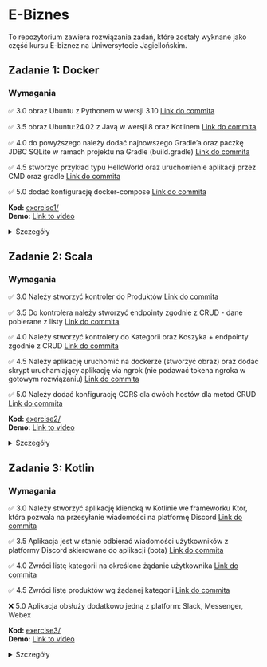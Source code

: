 # E-Biznes

To repozytorium zawiera rozwiązania zadań, które zostały wyknane jako część kursu E-biznez na Uniwersytecie Jagiellońskim.

## Zadanie 1: Docker

### Wymagania

✅ 3.0 obraz Ubuntu z Pythonem w wersji 3.10 [Link do commita](https://github.com/mikolajskalka/ebiznes/commit/38d83e5f86e7584c5ff8656dd642ae2a4bdecda8)

✅ 3.5 obraz Ubuntu:24.02 z Javą w wersji 8 oraz Kotlinem [Link do commita](https://github.com/mikolajskalka/ebiznes/commit/38d83e5f86e7584c5ff8656dd642ae2a4bdecda8)

✅ 4.0 do powyższego należy dodać najnowszego Gradle’a oraz paczkę JDBC SQLite w ramach projektu na Gradle (build.gradle) [Link do commita](https://github.com/mikolajskalka/ebiznes/commit/38d83e5f86e7584c5ff8656dd642ae2a4bdecda8)

✅ 4.5 stworzyć przykład typu HelloWorld oraz uruchomienie aplikacji przez CMD oraz gradle [Link do commita](https://github.com/mikolajskalka/ebiznes/commit/38d83e5f86e7584c5ff8656dd642ae2a4bdecda8)

✅ 5.0 dodać konfigurację docker-compose [Link do commita](https://github.com/mikolajskalka/ebiznes/commit/38d83e5f86e7584c5ff8656dd642ae2a4bdecda8)

**Kod:** [exercise1/](exercise1/)  
**Demo:** [Link to video](https://youtu.be/iuURFd7Obcg)

<details>
<summary>Szczegóły</summary>

- Ubuntu 24.04 obraz bazowy
- Java 8 (OpenJDK)
- Python 3.10
- Kotlin (zainstalowany za pomocą SDKMAN)
- Gradle 4.10.3

Kontener uruchamia prostą aplikację 'Hello World'.

### Uruchomienie

Aby zbudować i uruchomić aplikację:

```bash
cd exercise1
docker compose up
```

### Docker Image

Obraz Dockerowy wykonany w ramach zadania jest dostępny:
[mikolajskalka/java-hello-world-app:latest](https://hub.docker.com/repository/docker/mikolajskalka/java-hello-world-app/tags/latest/sha256-c5824510a94d5fdeedd1904e5ef0124b06fbc82af781cc287afa69949da041b3)

Obraz mozna pobrać bezpośrenio za pomocą komendy:

```bash
docker pull mikolajskalka/java-hello-world-app:latest
```
</details>

## Zadanie 2: Scala 

### Wymagania

✅ 3.0 Należy stworzyć kontroler do Produktów [Link do commita](https://github.com/mikolajskalka/ebiznes/commit/042876bbf19eb93206001a15830ccfadb92b9614)

✅ 3.5 Do kontrolera należy stworzyć endpointy zgodnie z CRUD - dane pobierane z listy [Link do commita](https://github.com/mikolajskalka/ebiznes/commit/5d0143b636a8c70979afa045fb846453ff6bd6a1)

✅ 4.0 Należy stworzyć kontrolery do Kategorii oraz Koszyka + endpointy zgodnie z CRUD [Link do commita](https://github.com/mikolajskalka/ebiznes/commit/4ba6ce4895430f227875005a57084a6e0225d574)

✅ 4.5 Należy aplikację uruchomić na dockerze (stworzyć obraz) oraz dodać skrypt uruchamiający aplikację via ngrok (nie podawać tokena ngroka w gotowym rozwiązaniu) [Link do commita](https://github.com/mikolajskalka/ebiznes/commit/a12303009787a739c76e3a655036dd2b87968d74)

✅ 5.0 Należy dodać konfigurację CORS dla dwóch hostów dla metod CRUD [Link do commita](https://github.com/mikolajskalka/ebiznes/commit/a12303009787a739c76e3a655036dd2b87968d74)

**Kod:** [exercise2/](exercise2/)  
**Demo:** [Link to video](https://youtu.be/bG1TK95_NV0)

<details>
<summary>Szczegóły</summary>

Prosta aplikacja e-commerce napisana w Scali z użyciem frameworka Play. Aplikacja zawiera kontrolery do zarządzania produktami, kategoriami i koszykiem.

### Running the Solution

Aby zbudować i uruchomić aplikację:

```bash
cd exercise2
docker compose up
```

Aplikacja będzie dostępna pod adresem: http://localhost:9000

### Wystawiane endpointy API

Aplikacja wystawia następujące endpointy API:
- `GET /products` - Pobierz wszystkie produkty
- `GET /products/:id` - Pobierz produkt o danym ID
- `PUT /products/:id` - Zaktualizuj produkt o danym ID
- `POST /products` - Dodaj nowy produkt
- `DELETE /products/:id` - Usuń produkt o danym ID
- `GET /categories` - Pobierz wszystkie kategorie
- `GET /categories/:id` - Pobierz kategorię o danym ID
- `PUT /categories/:id` - Zaktualizuj kategorię o danym ID
- `POST /categories` - Dodaj nową kategorię
- `DELETE /categories/:id` - Usuń kategorię o danym ID
- `GET /cart/:id` - Pobierz zawartość koszyka od danym ID
- `PUT /cart/:id` - Zaktualizuj produkt w koszyku o danym ID
- `POST /cart` - Dodaj produkt do koszyka
- `DELETE /cart/:id` - Usuń koszyk o danym ID
</details>

## Zadanie 3: Kotlin

### Wymagania

✅ 3.0 Należy stworzyć aplikację kliencką w Kotlinie we frameworku Ktor, która pozwala na przesyłanie wiadomości na platformę Discord [Link do commita](https://github.com/mikolajskalka/ebiznes/commit/948591fa81062a2fde763f87451700fc3a555b98)

✅ 3.5 Aplikacja jest w stanie odbierać wiadomości użytkowników z platformy Discord skierowane do aplikacji (bota) [Link do commita](https://github.com/mikolajskalka/ebiznes/commit/948591fa81062a2fde763f87451700fc3a555b98)

✅ 4.0 Zwróci listę kategorii na określone żądanie użytkownika [Link do commita](https://github.com/mikolajskalka/ebiznes/commit/948591fa81062a2fde763f87451700fc3a555b98)

✅ 4.5 Zwróci listę produktów wg żądanej kategorii [Link do commita](https://github.com/mikolajskalka/ebiznes/commit/948591fa81062a2fde763f87451700fc3a555b98)

❌ 5.0 Aplikacja obsłuży dodatkowo jedną z platform: Slack, Messenger, Webex 

**Kod:** [exercise3/](exercise3/)  
**Demo:** [Link to video](https://youtu.be/FQpDc7ekEng)

<details>
<summary>Szczegóły</summary>

Aplikacja została zbudowana w języku Kotlin z użyciem następujących technologii:
- Framework Ktor do tworzenia API RESTowych
- JDA (Java Discord API) do komunikacji z platformą Discord
- Docker do konteneryzacji aplikacji

### Funkcjonalności

Bot Discord obsługuje następujące komendy:
- `!categories` - Wyświetla listę wszystkich kategorii produktów
- `!products <category_id>` - Wyświetla produkty z wybranej kategorii
- `!help` - Wyświetla listę dostępnych komend

### Uruchomienie aplikacji

Aby uruchomić aplikację, należy ustawić odpowiednie zmienne środowiskowe:
- `DISCORD_TOKEN` - Token bota Discord

```bash
# Uruchomienie za pomocą Docker Compose
cd exercise3
docker compose up
```

Po uruchomieniu, aplikacja będzie dostępna pod adresem http://localhost:8080 i obsługuje następujące endpointy:
- `GET /health` - Sprawdzenie stanu aplikacji
- `GET /send-discord-message?channelId=<id>&message=<text>` - Wysłanie wiadomości na kanał Discord

</details>